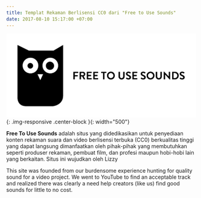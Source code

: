 ```yaml
---
title: Templat Rekaman Berlisensi CC0 dari "Free to Use Sounds"
date: 2017-08-10 15:17:00 +07:00
---
```


![Free-to-use-sounds-logo.png](/uploads/Free-to-use-sounds-logo.png){: .img-responsive .center-block }{: width="500"}

**Free To Use Sounds** adalah situs yang didedikasikan untuk penyediaan konten rekaman suara dan video berlisensi terbuka (CC0) berkualitas tinggi yang dapat langsung dimanfaatkan oleh pihak-pihak yang membutuhkan seperti produser rekaman, pembuat film, dan profesi maupun hobi-hobi lain yang berkaitan. Situs ini wujudkan oleh Lizzy 

This site was founded from our burdensome experience hunting for quality sound for a video project. We went to YouTube to find an acceptable track and realized there was clearly a need help creators (like us) find good sounds for little to no cost.

